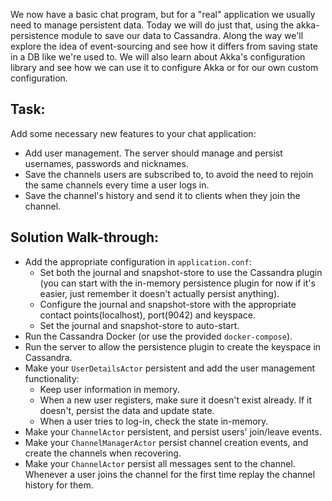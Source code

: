 We now have a basic chat program, but for a "real" application we usually need to manage persistent data. Today we will
do just that, using the akka-persistence module to save our data to Cassandra. Along the way we'll explore the idea of
event-sourcing and see how it differs from saving state in a DB like we're used to. We will also learn about Akka's
configuration library and see how we can use it to configure Akka or for our own custom configuration.
 
Task:
-----
Add some necessary new features to your chat application:
* Add user management. The server should manage and persist usernames, passwords and nicknames.
* Save the channels users are subscribed to, to avoid the need to rejoin the same channels every time a user logs in.
* Save the channel's history and send it to clients when they join the channel.

Solution Walk-through:
----------------------
* Add the appropriate configuration in `application.conf`:
    - Set both the journal and snapshot-store to use the Cassandra plugin (you can start with the in-memory persistence
        plugin for now if it's easier, just remember it doesn't actually persist anything).
    - Configure the journal and snapshot-store with the appropriate contact points(localhost), port(9042) and keyspace.
    - Set the journal and snapshot-store to auto-start.
* Run the Cassandra Docker (or use the provided `docker-compose`).
* Run the server to allow the persistence plugin to create the keyspace in Cassandra.
* Make your `UserDetailsActor` persistent and add the user management functionality:
    - Keep user information in memory.
    - When a new user registers, make sure it doesn't exist already. If it doesn't, persist the data and update state.
    - When a user tries to log-in, check the state in-memory.
* Make your `ChannelActor` persistent, and persist users' join/leave events.
* Make your `ChannelManagerActor` persist channel creation events, and create the channels when recovering.
* Make your `ChannelActor` persist all messages sent to the channel. Whenever a user joins the channel for the first
    time replay the channel history for them.